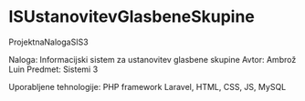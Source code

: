 # ISUstanovitevGlasbeneSkupine 
 ProjektnaNalogaSIS3

 Naloga: Informacijski sistem za ustanovitev glasbene skupine
 Avtor: Ambrož Luin
 Predmet: Sistemi 3

 Uporabljene tehnologije: PHP framework Laravel, HTML, CSS, JS, MySQL